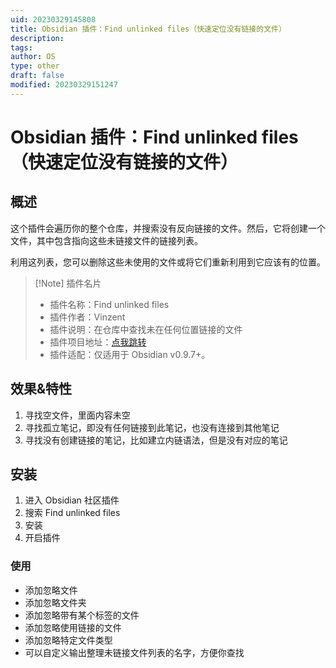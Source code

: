 ```yaml
---
uid: 20230329145808
title: Obsidian 插件：Find unlinked files（快速定位没有链接的文件）
description:
tags:
author: OS
type: other
draft: false
modified: 20230329151247
---
```


# Obsidian 插件：Find unlinked files（快速定位没有链接的文件）

## 概述

这个插件会遍历你的整个仓库，并搜索没有反向链接的文件。然后，它将创建一个文件，其中包含指向这些未链接文件的链接列表。

利用这列表，您可以删除这些未使用的文件或将它们重新利用到它应该有的位置。

> [!Note] 插件名片
> -   插件名称：Find unlinked files
> -   插件作者：Vinzent
> -   插件说明：在仓库中查找未在任何位置链接的文件
> -   插件项目地址：[点我跳转](https://github.com/Vinzent03/find-unlinked-files)
> -   插件适配：仅适用于 Obsidian v0.9.7+。

## 效果&特性

1. 寻找空文件，里面内容未空
2. 寻找孤立笔记，即没有任何链接到此笔记，也没有连接到其他笔记
3. 寻找没有创建链接的笔记，比如建立内链语法，但是没有对应的笔记

## 安装

1. 进入 Obsidian 社区插件
2. 搜索 Find unlinked files
3. 安装
4. 开启插件

### 使用

-   添加忽略文件
-   添加忽略文件夹
-   添加忽略带有某个标签的文件
-   添加忽略使用链接的文件
-   添加忽略特定文件类型
-   可以自定义输出整理未链接文件列表的名字，方便你查找
